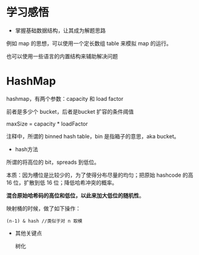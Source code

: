 # 学习感悟

* 掌握基础数据结构，让其成为解题思路

例如 map 的思想，可以使用一个定长数组 table 来模拟 map 的运行。

也可以使用一些语言的内置结构来辅助解决问题



# HashMap

hashmap，有两个参数：capacity 和 load factor

前者是多少个 bucket，后者是bucket 扩容的条件阈值

maxSize = capacity * loadFactor

注释中，所谓的 binned hash table，bin 是指箱子的意思，aka bucket。

* hash方法

所谓的将高位的 bit，spreads 到低位。

本质：因为槽位是比较少的，为了使得分布尽量的均匀；把原始 hashcode 的高16 位，扩散到低 16 位；降低哈希冲突的概率。

**混合原始哈希码的高位和低位，以此来加大低位的随机性**。

映射桶的时候，做了如下操作：

```
(n-1) & hash //类似于对 n 取模
```

* 其他关键点

  树化